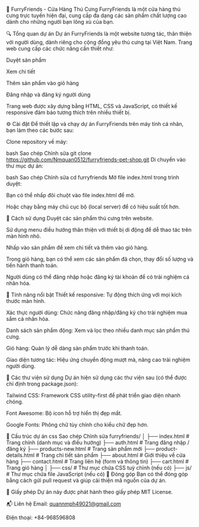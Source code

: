 🐾 FurryFriends - Cửa Hàng Thú Cưng
FurryFriends là một cửa hàng thú cưng trực tuyến hiện đại, cung cấp đa dạng các sản phẩm chất lượng cao dành cho những người bạn lông xù của bạn.

🔍 Tổng quan dự án
Dự án FurryFriends là một website tương tác, thân thiện với người dùng, dành riêng cho cộng đồng yêu thú cưng tại Việt Nam. Trang web cung cấp các chức năng cần thiết như:

Duyệt sản phẩm

Xem chi tiết

Thêm sản phẩm vào giỏ hàng

Đăng nhập và đăng ký người dùng

Trang web được xây dựng bằng HTML, CSS và JavaScript, có thiết kế responsive đảm bảo tương thích trên nhiều thiết bị.

⚙️ Cài đặt
Để thiết lập và chạy dự án FurryFriends trên máy tính cá nhân, bạn làm theo các bước sau:

Clone repository về máy:

bash
Sao chép
Chỉnh sửa
git clone https://github.com/Nmquan0512/furryfriends-pet-shop.git
Di chuyển vào thư mục dự án:

bash
Sao chép
Chỉnh sửa
cd furryfriends
Mở file index.html trong trình duyệt:

Bạn có thể nhấp đôi chuột vào file index.html để mở.

Hoặc chạy bằng máy chủ cục bộ (local server) để có hiệu suất tốt hơn.

🧭 Cách sử dụng
Duyệt các sản phẩm thú cưng trên website.

Sử dụng menu điều hướng thân thiện với thiết bị di động để dễ thao tác trên màn hình nhỏ.

Nhấp vào sản phẩm để xem chi tiết và thêm vào giỏ hàng.

Trong giỏ hàng, bạn có thể xem các sản phẩm đã chọn, thay đổi số lượng và tiến hành thanh toán.

Người dùng có thể đăng nhập hoặc đăng ký tài khoản để có trải nghiệm cá nhân hóa.

🌟 Tính năng nổi bật
Thiết kế responsive: Tự động thích ứng với mọi kích thước màn hình.

Xác thực người dùng: Chức năng đăng nhập/đăng ký cho trải nghiệm mua sắm cá nhân hóa.

Danh sách sản phẩm động: Xem và lọc theo nhiều danh mục sản phẩm thú cưng.

Giỏ hàng: Quản lý dễ dàng sản phẩm trước khi thanh toán.

Giao diện tương tác: Hiệu ứng chuyển động mượt mà, nâng cao trải nghiệm người dùng.

🧩 Các thư viện sử dụng
Dự án hiện sử dụng các thư viện sau (có thể được chỉ định trong package.json):

Tailwind CSS: Framework CSS utility-first để phát triển giao diện nhanh chóng.

Font Awesome: Bộ icon hỗ trợ hiển thị đẹp mắt.

Google Fonts: Phông chữ tùy chỉnh cho kiểu chữ đẹp hơn.

📁 Cấu trúc dự án
css
Sao chép
Chỉnh sửa
furryfriends/
│
├── index.html               # Trang chính (danh mục và điều hướng)
├── auth.html                # Trang đăng nhập / đăng ký
├── products-new.html        # Trang sản phẩm mới
├── product-details.html     # Trang chi tiết sản phẩm
├── about.html               # Giới thiệu về cửa hàng
├── contact.html             # Trang liên hệ (form và thông tin)
├── cart.html                # Trang giỏ hàng
│
├── css/                     # Thư mục chứa CSS tuỳ chỉnh (nếu có)
├── js/                      # Thư mục chứa file JavaScript (nếu có)
🤝 Đóng góp
Bạn có thể đóng góp bằng cách gửi pull request và giúp cải thiện mã nguồn của dự án.

📜 Giấy phép
Dự án này được phát hành theo giấy phép MIT License.

📬 Liên hệ
Email: quannmph49021@gmail.com

Điện thoại: +84-968596808

